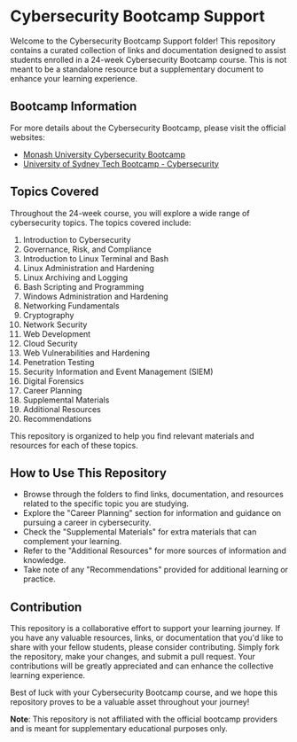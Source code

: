 # Cybersecurity Bootcamp Support

Welcome to the Cybersecurity Bootcamp Support folder! This repository contains a curated collection of links and documentation designed to assist students enrolled in a 24-week Cybersecurity Bootcamp course. This is not meant to be a standalone resource but a supplementary document to enhance your learning experience.

## Bootcamp Information

For more details about the Cybersecurity Bootcamp, please visit the official websites:

- [Monash University Cybersecurity Bootcamp](https://bootcamps.monash.edu/cybersecurity/)
- [University of Sydney Tech Bootcamp - Cybersecurity](https://techbootcamp.sydney.edu.au/cybersecurity/)

## Topics Covered

Throughout the 24-week course, you will explore a wide range of cybersecurity topics. The topics covered include:

1. Introduction to Cybersecurity
2. Governance, Risk, and Compliance
3. Introduction to Linux Terminal and Bash
4. Linux Administration and Hardening
5. Linux Archiving and Logging
6. Bash Scripting and Programming
7. Windows Administration and Hardening
8. Networking Fundamentals
9. Cryptography
10. Network Security
11. Web Development
12. Cloud Security
13. Web Vulnerabilities and Hardening
14. Penetration Testing
15. Security Information and Event Management (SIEM)
16. Digital Forensics
17. Career Planning
18. Supplemental Materials
19. Additional Resources
20. Recommendations

This repository is organized to help you find relevant materials and resources for each of these topics.

## How to Use This Repository

- Browse through the folders to find links, documentation, and resources related to the specific topic you are studying.
- Explore the "Career Planning" section for information and guidance on pursuing a career in cybersecurity.
- Check the "Supplemental Materials" for extra materials that can complement your learning.
- Refer to the "Additional Resources" for more sources of information and knowledge.
- Take note of any "Recommendations" provided for additional learning or practice.

## Contribution

This repository is a collaborative effort to support your learning journey. If you have any valuable resources, links, or documentation that you'd like to share with your fellow students, please consider contributing. Simply fork the repository, make your changes, and submit a pull request. Your contributions will be greatly appreciated and can enhance the collective learning experience.

Best of luck with your Cybersecurity Bootcamp course, and we hope this repository proves to be a valuable asset throughout your journey!

**Note**: This repository is not affiliated with the official bootcamp providers and is meant for supplementary educational purposes only.
